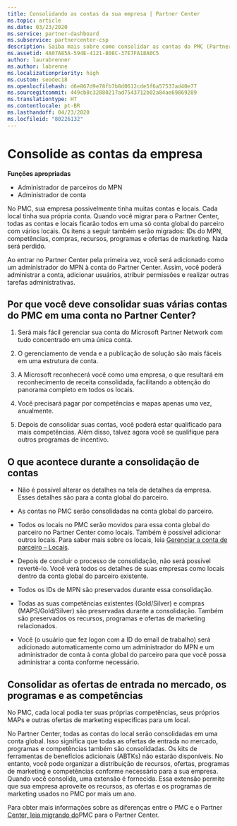 ```yaml
---
title: Consolidando as contas da sua empresa | Partner Center
ms.topic: article
ms.date: 03/23/2020
ms.service: partner-dashboard
ms.subservice: partnercenter-csp
description: Saiba mais sobre como consolidar as contas do PMC (Partner Membership Center) em uma conta no Partner Center. Este processo se aplica à migração do PMC para o Partner Center.
ms.assetid: 4A07A85A-594E-4121-808C-37E7FA18A0C5
author: laurabrenner
ms.author: labrenne
ms.localizationpriority: high
ms.custom: seodec18
ms.openlocfilehash: d6e867d9e78fb7b8d0612cde5f6a57537ad40e77
ms.sourcegitcommit: 449cb8c32880217ad7543712b02a84ae69869289
ms.translationtype: HT
ms.contentlocale: pt-BR
ms.lasthandoff: 04/23/2020
ms.locfileid: "80226132"
---
```

# <a name="consolidate-your-company-accounts"></a>Consolide as contas da empresa

**Funções apropriadas**

- Administrador de parceiros do MPN
- Administrador de conta

No PMC, sua empresa possivelmente tinha muitas contas e locais. Cada local tinha sua própria conta. Quando você migrar para o Partner Center, todas as contas e locais ficarão todos em uma só conta global do parceiro com vários locais. Os itens a seguir também serão migrados: IDs do MPN, competências, compras, recursos, programas e ofertas de marketing. Nada será perdido.

Ao entrar no Partner Center pela primeira vez, você será adicionado como um administrador do MPN à conta do Partner Center. Assim, você poderá administrar a conta, adicionar usuários, atribuir permissões e realizar outras tarefas administrativas.

## <a name="why-should-you-consolidate-your-multiple-accounts-in-pmc-into-one-account-in-partner-center"></a>Por que você deve consolidar suas várias contas do PMC em uma conta no Partner Center?

1. Será mais fácil gerenciar sua conta do Microsoft Partner Network com tudo concentrado em uma única conta.

2. O gerenciamento de venda e a publicação de solução são mais fáceis em uma estrutura de conta.

3. A Microsoft reconhecerá você como uma empresa, o que resultará em reconhecimento de receita consolidada, facilitando a obtenção do panorama completo em todos os locais.  

4. Você precisará pagar por competências e mapas apenas uma vez, anualmente.

5. Depois de consolidar suas contas, você poderá estar qualificado para mais competências. Além disso, talvez agora você se qualifique para outros programas de incentivo.


## <a name="what-happens-during-consolidation-of-accounts"></a>O que acontece durante a consolidação de contas

- Não é possível alterar os detalhes na tela de detalhes da empresa. Esses detalhes são para a conta global do parceiro. 

- As contas no PMC serão consolidadas na conta global do parceiro.

- Todos os locais no PMC serão movidos para essa conta global do parceiro no Partner Center como locais. Também é possível adicionar outros locais. Para saber mais sobre os locais, leia [Gerenciar a conta de parceiro – Locais](manage-locations.md).

- Depois de concluir o processo de consolidação, não será possível revertê-lo. Você verá todos os detalhes de suas empresas como locais dentro da conta global do parceiro existente. 

- Todos os IDs de MPN são preservados durante essa consolidação.

- Todas as suas competências existentes (Gold/Silver) e compras (MAPS/Gold/Silver) são preservadas durante a consolidação. Também são preservados os recursos, programas e ofertas de marketing relacionados.

- Você (o usuário que fez logon com a ID do email de trabalho) será adicionado automaticamente como um administrador do MPN e um administrador de conta à conta global do parceiro para que você possa administrar a conta conforme necessário.

## <a name="consolidating-your-go-to-market-offers-programs-and-competencies"></a>Consolidar as ofertas de entrada no mercado, os programas e as competências

No PMC, cada local podia ter suas próprias competências, seus próprios MAPs e outras ofertas de marketing específicas para um local.

No Partner Center, todas as contas do local serão consolidadas em uma conta global. Isso significa que todas as ofertas de entrada no mercado, programas e competências também são consolidadas. Os kits de ferramentas de benefícios adicionais (ABTKs) não estarão disponíveis. No entanto, você pode organizar a distribuição de recursos, ofertas, programas de marketing e competências conforme necessário para a sua empresa. Quando você consolida, uma extensão é fornecida. Essa extensão permite que sua empresa aproveite os recursos, as ofertas e os programas de marketing usados no PMC por mais um ano.

Para obter mais informações sobre as diferenças entre o PMC e o Partner [Center, leia migrando do](guide-to-migration.md)PMC para o Partner Center.

